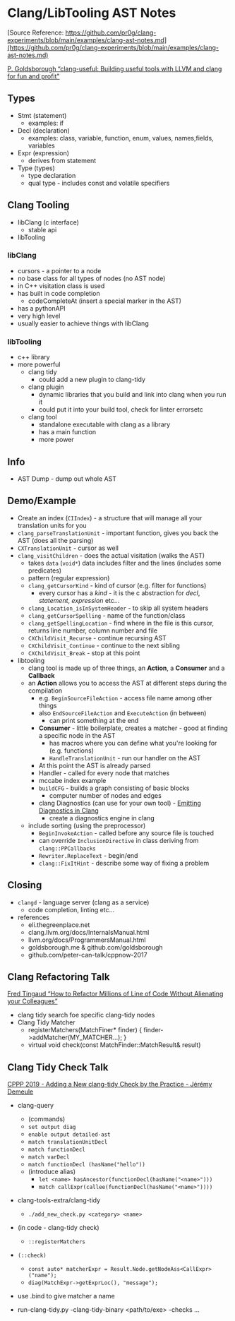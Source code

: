 # Clang/LibTooling AST Notes

[Source Reference: https://github.com/pr0g/clang-experiments/blob/main/examples/clang-ast-notes.md](https://github.com/pr0g/clang-experiments/blob/main/examples/clang-ast-notes.md)

[P. Goldsborough “clang-useful: Building useful tools with LLVM and clang for fun and profit"](https://youtu.be/E6i8jmiy8MY)

## Types

* Stmt (statement)
  * examples: if
* Decl (declaration)
  * examples: class, variable, function, enum, values, names,fields, variables
* Expr (expression)
  * derives from statement
* Type (types)
  * type declaration
  * qual type - includes const and volatile specifiers

## Clang Tooling

* libClang (c interface)
  * stable api
* libTooling

### libClang

* cursors - a pointer to a node
* no base class for all types of nodes (no AST node)
* in C++ visitation class is used
* has built in code completion
  * codeCompleteAt (insert a special marker in the AST)
* has a pythonAPI
* very high level
* usually easier to achieve things with libClang

### libTooling

* c++ library
* more powerful
  * clang tidy
    * could add a new plugin to clang-tidy
  * clang plugin
    * dynamic libraries that you build and link into clang when you run it
    * could put it into your build tool, check for linter errorsetc
  * clang tool
    * standalone executable with clang as a library
    * has a main function
    * more power

## Info

* AST Dump - dump out whole AST

## Demo/Example

* Create an index (`CIIndex`) - a structure that will manage all your translation units for you
* `clang_parseTranslationUnit` - important function, gives you back the AST (does all the parsing)
* `CXTranslationUnit` - cursor as well
* `clang_visitChildren` - does the actual visitation (walks the AST)
  * takes `data` (`void*`) data includes filter and the lines (includes some predicates)
  * pattern (regular expression)
  * `clang_getCursorKind` - kind of cursor (e.g. filter for functions)
    * every cursor has a *kind* - it is the c abstraction for *decl*, *statement*, *expression* etc...
  * `clang_Location_isInSystemHeader` - to skip all system headers
  * `clang_getCursorSpelling` - name of the function/class
  * `clang_getSpellingLocation` - find where in the file is this cursor, returns line number, column number and file
  * `CXChildVisit_Recurse` - continue recursing AST
  * `CXChildVisit_Continue` - continue to the next sibling
  * `CXChildVisit_Break` - stop at this point
* libtooling
  * clang tool is made up of three things, an **Action**, a **Consumer** and a **Callback**
  * an **Action** allows you to access the AST at different steps during the compilation
    * e.g. `BeginSourceFileAction` - access file name among other things
    * also `EndSourceFileAction` and `ExecuteAction` (in between)
      * can print something at the end
    * **Consumer** - little boilerplate, creates a matcher - good at finding a specific node in the AST
      * has macros where you can define what you're looking for (e.g. functions)
      * `HandleTranslationUnit` - run our handler on the AST
    * At this point the AST is already parsed
    * Handler - called for every node that matches
    * mccabe index example
    * `buildCFG` - builds a graph consisting of basic blocks
      * computer number of nodes and edges
    * clang Diagnostics (can use for your own tool) - [Emitting Diagnostics in Clang](http://www.goldsborough.me/c++/clang/llvm/tools/2017/02/24/00-00-06-emitting_diagnostics_and_fixithints_in_clang_tools/)
      * create a diagnostics engine in clang
  * include sorting (using the preprocessor)
    * `BeginInvokeAction` - called before any source file is touched
    * can override `InclusionDirective` in class deriving from `clang::PPCallbacks`
    * `Rewriter.ReplaceText` - begin/end
    * `clang::FixItHint` - describe some way of fixing a problem

## Closing

* `clangd` - language server (clang as a service)
  * code completion, linting etc...
* references
  * eli.thegreenplace.net
  * clang.llvm.org/docs/InternalsManual.html
  * llvm.org/docs/ProgrammersManual.html
  * goldsborough.me & github.com/goldsborough
  * github.com/peter-can-talk/cppnow-2017

## Clang Refactoring Talk

[Fred Tingaud “How to Refactor Millions of Line of Code Without Alienating your Colleagues”](https://youtu.be/JPnN2c2odNY)

* clang tidy search foe specific clang-tidy nodes
* Clang Tidy Matcher
  * registerMatchers(MatchFiner\* finder) { finder->addMatcher(MY_MATCHER...); }
  * virtual void check(const MatchFinder::MatchResult& result)

## Clang Tidy Check Talk

[CPPP 2019 - Adding a New clang-tidy Check by the Practice - Jérémy Demeule](https://youtu.be/K-WhaEUEZWc)

* clang-query
  
  * (commands)
  * `set output diag`
  * `enable output detailed-ast`
  * `match translationUnitDecl`
  * `match functionDecl`
  * `match varDecl`
  * `match functionDecl (hasName("hello"))`
  * (introduce alias)
    * `let <name> hasAncestor(functionDecl(hasName("<name>")))`
    * `match callExpr(callee(functionDecl(hasName("<name>"))))`
* clang-tools-extra/clang-tidy
  
  * `./add_new_check.py <category> <name>`
* (in code - clang-tidy check)
  
  * `::registerMatchers`
* `(::check)`
  
  * `const auto* matcherExpr = Result.Node.getNodeAss<CallExpr>("name");`
  * `diag(MatchExpr->getExprLoc(), "message");`
* use .bind to give matcher a name

* run-clang-tidy.py -clang-tidy-binary \<path/to/exe> -checks ...
